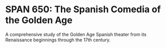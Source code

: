 # SPAN 650: The Spanish Comedia of the Golden Age

A comprehensive study of the Golden Age Spanish theater from its Renaissance beginnings through the 17th century.